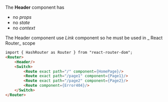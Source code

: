 The **Header** component has

- no _props_
- no _state_
- no _context_

The Header component use _Link_ component so he must be used in _ React Router_ scope

```html
import { HashRouter as Router } from "react-router-dom";
<Router>
    <Header/>
    <Switch>
        <Route exact path="/" component={HomePage}/>
        <Route exact path="/page1" component={Page1}/>
        <Route exact path="/page2" component={Page2}/>
        <Route component={Error404}/>
    </Switch>
</Router>
```